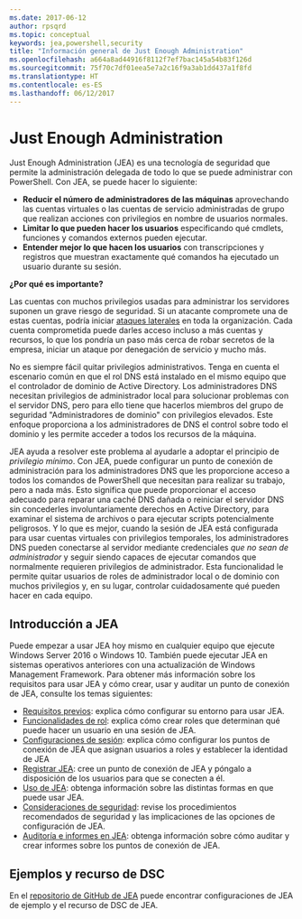 ```yaml
---
ms.date: 2017-06-12
author: rpsqrd
ms.topic: conceptual
keywords: jea,powershell,security
title: "Información general de Just Enough Administration"
ms.openlocfilehash: a664a8ad44916f8112f7ef7bac145a54b83f126d
ms.sourcegitcommit: 75f70c7df01eea5e7a2c16f9a3ab1dd437a1f8fd
ms.translationtype: HT
ms.contentlocale: es-ES
ms.lasthandoff: 06/12/2017
---
```

# <a name="just-enough-administration"></a>Just Enough Administration

Just Enough Administration (JEA) es una tecnología de seguridad que permite la administración delegada de todo lo que se puede administrar con PowerShell.
Con JEA, se puede hacer lo siguiente:

- **Reducir el número de administradores de las máquinas** aprovechando las cuentas virtuales o las cuentas de servicio administradas de grupo que realizan acciones con privilegios en nombre de usuarios normales.
- **Limitar lo que pueden hacer los usuarios** especificando qué cmdlets, funciones y comandos externos pueden ejecutar.
- **Entender mejor lo que hacen los usuarios** con transcripciones y registros que muestran exactamente qué comandos ha ejecutado un usuario durante su sesión.

**¿Por qué es importante?**

Las cuentas con muchos privilegios usadas para administrar los servidores suponen un grave riesgo de seguridad.
Si un atacante compromete una de estas cuentas, podría iniciar [ataques laterales](http://aka.ms/pth) en toda la organización.
Cada cuenta comprometida puede darles acceso incluso a más cuentas y recursos, lo que los pondría un paso más cerca de robar secretos de la empresa, iniciar un ataque por denegación de servicio y mucho más.

No es siempre fácil quitar privilegios administrativos.
Tenga en cuenta el escenario común en que el rol DNS está instalado en el mismo equipo que el controlador de dominio de Active Directory.
Los administradores DNS necesitan privilegios de administrador local para solucionar problemas con el servidor DNS, pero para ello tiene que hacerlos miembros del grupo de seguridad "Administradores de dominio" con privilegios elevados.
Este enfoque proporciona a los administradores de DNS el control sobre todo el dominio y les permite acceder a todos los recursos de la máquina.

JEA ayuda a resolver este problema al ayudarle a adoptar el principio de *privilegio mínimo*.
Con JEA, puede configurar un punto de conexión de administración para los administradores DNS que les proporcione acceso a todos los comandos de PowerShell que necesitan para realizar su trabajo, pero a nada más.
Esto significa que puede proporcionar el acceso adecuado para reparar una caché DNS dañada o reiniciar el servidor DNS sin concederles involuntariamente derechos en Active Directory, para examinar el sistema de archivos o para ejecutar scripts potencialmente peligrosos.
Y lo que es mejor, cuando la sesión de JEA está configurada para usar cuentas virtuales con privilegios temporales, los administradores DNS pueden conectarse al servidor mediante credenciales *que no sean de administrador* y seguir siendo capaces de ejecutar comandos que normalmente requieren privilegios de administrador.
Esta funcionalidad le permite quitar usuarios de roles de administrador local o de dominio con muchos privilegios y, en su lugar, controlar cuidadosamente qué pueden hacer en cada equipo.

## <a name="get-started-with-jea"></a>Introducción a JEA

Puede empezar a usar JEA hoy mismo en cualquier equipo que ejecute Windows Server 2016 o Windows 10.
También puede ejecutar JEA en sistemas operativos anteriores con una actualización de Windows Management Framework.
Para obtener más información sobre los requisitos para usar JEA y cómo crear, usar y auditar un punto de conexión de JEA, consulte los temas siguientes:

- [Requisitos previos](prerequisites.md): explica cómo configurar su entorno para usar JEA.
- [Funcionalidades de rol](role-capabilities.md): explica cómo crear roles que determinan qué puede hacer un usuario en una sesión de JEA.
- [Configuraciones de sesión](session-configurations.md): explica cómo configurar los puntos de conexión de JEA que asignan usuarios a roles y establecer la identidad de JEA
- [Registrar JEA](register-jea.md): cree un punto de conexión de JEA y póngalo a disposición de los usuarios para que se conecten a él.
- [Uso de JEA](using-jea.md): obtenga información sobre las distintas formas en que puede usar JEA.
- [Consideraciones de seguridad](security-considerations.md): revise los procedimientos recomendados de seguridad y las implicaciones de las opciones de configuración de JEA.
- [Auditoría e informes en JEA](audit-and-report.md): obtenga información sobre cómo auditar y crear informes sobre los puntos de conexión de JEA.

## <a name="samples-and-dsc-resource"></a>Ejemplos y recurso de DSC

En el [repositorio de GitHub de JEA](https://github.com/PowerShell/JEA) puede encontrar configuraciones de JEA de ejemplo y el recurso de DSC de JEA.


